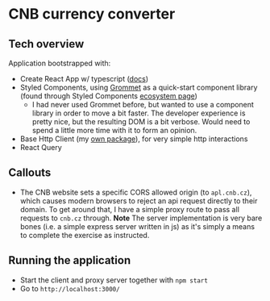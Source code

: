 # CNB currency converter

## Tech overview
Application bootstrapped with:
* Create React App w/ typescript ([docs](https://create-react-app.dev/docs/adding-typescript/#installation))
* Styled Components, using [Grommet](https://v2.grommet.io/) as a quick-start component library (found through Styled Components [ecosystem page](https://styled-components.com/ecosystem))
  * I had never used Grommet before, but wanted to use a component library in order to move a bit faster.  The developer experience is pretty nice, but the resulting DOM is a bit verbose.  Would need to spend a little more time with it to form an opinion.
* Base Http Client (my [own package](https://github.com/tswayne/base-http-client-js)), for very simple http interactions
* React Query

## Callouts
* The CNB website sets a specific CORS allowed origin (to `apl.cnb.cz`), which causes modern browsers to reject an api request directly to their domain.
  To get around that, I have a simple proxy route to pass all requests to `cnb.cz` through.  **Note** The server implementation is very bare bones (i.e. a simple express server written in js) as it's simply a means to complete the exercise as instructed.

## Running the application
* Start the client and proxy server together with `npm start`
* Go to `http://localhost:3000/`